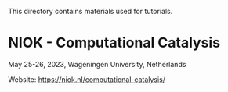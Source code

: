 This directory contains materials used for tutorials.

# NIOK - Computational Catalysis

May 25-26, 2023, Wageningen University, Netherlands

Website: https://niok.nl/computational-catalysis/

